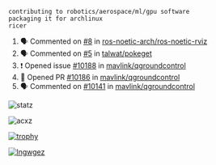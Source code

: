 ```
contributing to robotics/aerospace/ml/gpu software
packaging it for archlinux
ricer
```

<!--START_SECTION:activity-->
1. 🗣 Commented on [#8](https://github.com/ros-noetic-arch/ros-noetic-rviz/issues/8) in [ros-noetic-arch/ros-noetic-rviz](https://github.com/ros-noetic-arch/ros-noetic-rviz)
2. 🗣 Commented on [#5](https://github.com/talwat/pokeget/issues/5) in [talwat/pokeget](https://github.com/talwat/pokeget)
3. ❗️ Opened issue [#10188](https://github.com/mavlink/qgroundcontrol/issues/10188) in [mavlink/qgroundcontrol](https://github.com/mavlink/qgroundcontrol)
4. 💪 Opened PR [#10186](https://github.com/mavlink/qgroundcontrol/pull/10186) in [mavlink/qgroundcontrol](https://github.com/mavlink/qgroundcontrol)
5. 🗣 Commented on [#10141](https://github.com/mavlink/qgroundcontrol/issues/10141) in [mavlink/qgroundcontrol](https://github.com/mavlink/qgroundcontrol)
<!--END_SECTION:activity-->


![statz](https://github-readme-stats.vercel.app/api?username=acxz&include_all_commits=true&show_icons=true)

<p><img align="center" src="https://github-readme-streak-stats.herokuapp.com/?user=acxz&" alt="acxz" /></p>

[![trophy](https://github-profile-trophy.vercel.app/?username=acxz)](https://github.com/ryo-ma/github-profile-trophy)

[![lngwgez](https://github-readme-stats.vercel.app/api/top-langs/?username=acxz&layout=compact)](https://github.com/acxz/github-readme-stats)
